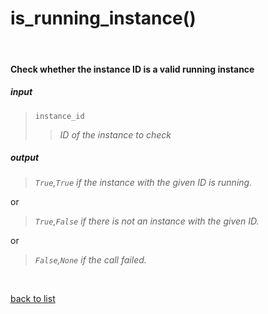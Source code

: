 # **is_running_instance()**
<br/>

#### Check whether the instance ID is a valid running instance
##### input
>`instance_id`   
>>*ID of the instance to check*

##### output
>*`True`,`True` if the instance with the given ID is running.*   

or
>*`True`,`False` if there is not an instance with the given ID.*   

or
>*`False`,`None` if the call failed.*

<br/>

[back to list](./Index.md)

